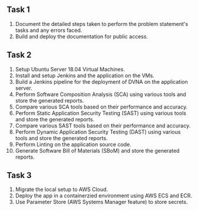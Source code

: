 ## Task 1

1. Document the detailed steps taken to perform the problem statement's tasks and any errors faced.
2. Build and deploy the documentation for public access.

## Task 2

1. Setup Ubuntu Server 18.04 Virtual Machines.
2. Install and setup Jenkins and the application on the VMs.
3. Build a Jenkins pipeline for the deployment of DVNA on the application server.
4. Perform Software Composition Analysis (SCA) using various tools and store the generated reports.
5. Compare various SCA tools based on their performance and accuracy.
6. Perform Static Application Security Testing (SAST) using various tools and store the generated reports.
7. Compare various SAST tools based on their performance and accuracy.
8. Perform Dynamic Application Security Testing (DAST) using various tools and store the generated reports.
9. Perform Linting on the application source code.
10. Generate Software Bill of Materials (SBoM) and store the generated reports.

## Task 3

1. Migrate the local setup to AWS Cloud.
2. Deploy the app in a containerzied environment using AWS ECS and ECR.
3. Use Parameter Store (AWS Systems Manager feature) to store secrets.